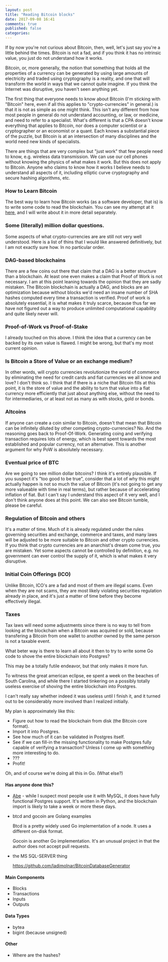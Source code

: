 ```yaml
---
layout: post
title: "Reading Bitcoin blocks"
date: 2017-09-08 16:41
comments: true
published: false
categories:
---
```


If by now you're not curious about Bitcoin, then, well, let's just say
you're a little behind the times. Bitcoin is not a fad, and if you
think it has no intrinsic value, you just do not understand how it
works.

Bitcoin, or, more generally, the notion that something that holds all
the properties of a currency can be generated by using large amounts
of electricity and traded using cryptography is a reality, and one
that will transform the world in ways that we cannot quite imagine. If
you think the Internet was disruptive, you haven't seen anything yet.

The first thing that everyone needs to know about Bitcoin (I'm
sticking with "Bitcoin" here, even if all this applies to
"crypto-currencies" in general.) is that it is not as simple as one
might think. This isn't any different from how most people in general
do not understand accounting, or law, or medicine, and need to refer
to a specialist. What's different is that a CPA doesn't know
everything that applies to Bitcoin, nor does a computer scientist or a
cryptographer or an economist or a quant. Each knows a substantial
piece of the puzzle, but Bitcoin is at an intersection of many
disciplines and the world need new kinds of specialists.

There are things that are very complex but "just work" that few people
need to know, e.g. wireless data transmission. We can use our cell
phones without knowing the physics of what makes it work. But this
does not apply to Bitcoin. Anyone who claims to know how it works I
believe needs to understand all aspects of it, including elliptic
curve cryptography and secure hashing algorithms, etc.

### How to Learn Bitcoin ###

The best way to learn how Bitcoin works (as a software developer, that
is) is to write some code to read the blockchain. You can see my
attempt at it [here](https://github.com/blkchain/blkchain), and I will
write about it in more detail separately.

### Some (literally) million dollar questions. ###

Some aspects of what crypto-currencies are are still not very well
understood. Here is a list of thins that I would like answered
definitively, but I am not exactly sure how. In no particular order.


### DAG-based blockchains ###

There are a few coins out there that claim that a DAG is a better
structure than a blockchain. At least one even makes a claim that
Proof of Work is not necessary. I am at this point leaning towards the
opinion that they are sadly mistaken. The Bitcoin blockchain is
actually a DAG, and blocks are an optimization because without blocks
we'd need an insane number of SHA hashes computed every time a
transaction is verified. Proof of work is absolutely essential, it is
what makes it truly scarce, because thus far we have not figured out a
way to produce unlimited computational capability and quite likely
never will.

### Proof-of-Work vs Proof-of-Stake ###

I already touched on this above. I think the idea that a currency can
be backed by its own value is flawed. I might be wrong, but that's my
most current opinion.

### Is Bitcoin a Store of Value or an exchange medium? ###

In other words, will crypto currencies revolutionize the world of
commerce by eliminating the need for credit cards and fiat currencies
we all know and love? I don't think so. I think that if there is a
niche that Bitcoin fills at this point, it is the store of value and
the ability to turn that value into a fiat currency more efficiently
that just about anything else, without the need to for intermediaries,
or at least not as many as with stocks, gold or bonds.

### Altcoins ###

If anyone can create a coin similar to Bitcoin, doesn't that mean that
Bitcoin can be infinitely diluted by other competing
crypto-currencies? No. And the reasoning goes back to
Proof-Of-Work. Generating coing and verifying transaction requires
lots of energy, which is best spent towards the most established and
popular currency, not an alternative. This is another argument for why
PoW is absolutely necessary.

### Eventual price of BTC ###

Are we going to see million dollar bitcoins? I think it's entirely
plausible. If you suspect it's "too good to be true", consider that a
lot of why this might actually happen is not so much the value of
Bitcoin (it's not going to get any more valueable with time in real
terms), but rather because of accelerating inflation of fiat. But I
can't say I understand this aspect of it very well, and I don't think
anyone does at this point. We can also see Bitcoin tumble, please be
careful.

### Regulation of Bitcoin and others ###

It's a matter of time. Much of it is already regulated under the rules
governing securities and exchange, commerce and taxes, and many laws
will be adjusted to be more suitable to Bitcoin and other crypto
currencies. If you think that crypto currencies are an anarchist's
dream come true, you are mistaken. Yet some aspects cannot be
controlled by definition, e.g. no government can ever control the
supply of it, which is what makes it very disruptive.

### Initial Coin Offerings (ICO) ###

Unlike Bitcoin, ICO's are a fad and most of them are illegal
scams. Even when they are not scams, they are most likely violating
securities regulation already in place, and it's just a matter of time
before they become effectively illegal.

### Taxes ###

Tax laws will need some adjustments since there is no way to tell from
looking at the blockchain when a Bitcoin was acquired or sold, because
transfering a Bitcoin from one wallet to another owned by the same
person is not a taxable event.



What beter way is there to learn all about it then to try to write
some Go code to shove the entire blockchain into Postgres?

This may be a totally futile endeavor, but that only makes it more
fun.

To witness the great american eclipse, ee spent a week on the beaches
of South Carolina, and while there I started tinkering on a possibly
totally useless exercise of shoving the entire blockchain into Postgres.

I can't really say whether indeed it was useless until I finish it,
and it turned out to be considerably more involved than I realized
initially.

My plan is approximately like this:

* Figure out how to read the blockchain from disk (the Bitcoin core format).
* Import it into Postgres.
* See how much of it can be validated in Postgres itself.
* See if we can fill-in the missing functionality to make Postgres fully
  capable of verifying a transaction? Unless I come up with something more
  interesting to do.
* ???
* Profit!

Oh, and of course we're doing all this in Go. (What else?)

#### Has anyone done this? ####

* [Abe](https://github.com/bitcoin-abe/bitcoin-abe) - while I suspect
  most people use it with MySQL, it does have fully functional
  Postgres support. It's written in Python, and the blockchain import
  is likely to take a week or more these days.

* btcd and gocoin are Golang examples

  Btcd is a pretty widely used Go implementation of a node. It uses a
  different on-disk format.

  Gocoin is another Go implementation. It's an unusual project in that
  the author does not accept pull requests.

* the MS SQL-SERVER thing

  https://github.com/ladimolnar/BitcoinDatabaseGenerator

#### Main Components ####

* Blocks
* Transactions
* Inputs
* Outputs

#### Data Types ####

* bytea
* bigint (because unsigned)

#### Other ####

* Where are the hashes?
